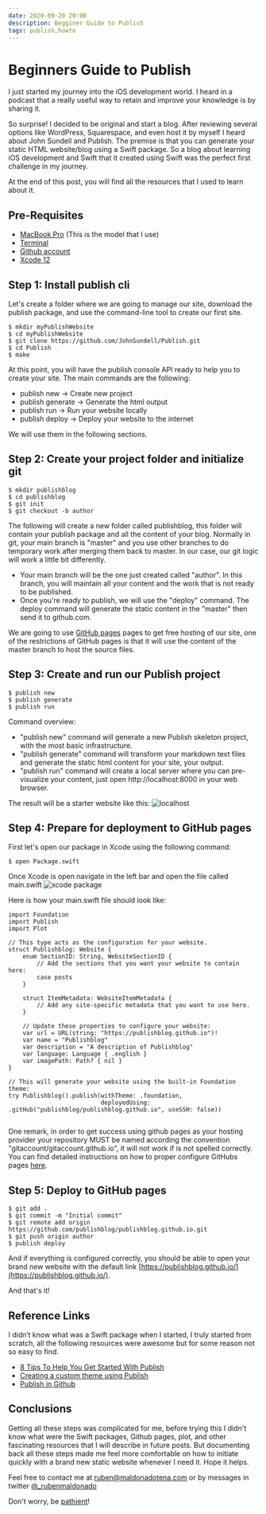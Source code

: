 ```yaml
---
date: 2020-09-20 20:00
description: Begginer Guide to Publish
tags: publish,howto
---
```


# Beginners Guide to Publish

I just started my journey into the iOS development world. I heard in a podcast that a really useful way to retain and improve your knowledge is by sharing it.

So surprise! I decided to be original and start a blog. After reviewing several options like WordPress, Squarespace, and even host it by myself I heard about John Sundell and Publish. The premise is that you can generate your static HTML website/blog using a Swift package. So a blog about learning iOS development and Swift that it created using Swift was the perfect first challenge in my journey.

At the end of this post, you will find all the resources that I used to learn about it.

## Pre-Requisites
- [MacBook Pro](https://www.apple.com/shop/buy-mac/macbook-pro/16-inch) (This is the model that I use)
- [Terminal](https://support.apple.com/guide/terminal/open-or-quit-terminal-apd5265185d-f365-44cb-8b09-71a064a42125/mac)
- [Github account](https://github.com/join?ref_cta=Sign+up&ref_loc=header+logged+out&ref_page=%2F&source=header-home)
- [Xcode 12](https://developer.apple.com/xcode/)


## Step 1: Install publish cli

Let's create a folder where we are going to manage our site, download the publish package, and use the command-line tool to create our first site.

```
$ mkdir myPublishWebsite
$ cd myPublishWebsite
$ git clone https://github.com/JohnSundell/Publish.git
$ cd Publish
$ make
```

At this point, you will have the publish console API ready to help you to create your site. The main commands are the following:

- publish new ->  Create new project
- publish generate -> Generate the html output
- publish run -> Run your website locally
- publish deploy -> Deploy your website to the internet

We will use them in the following sections.


## Step 2: Create your project folder and initialize git
```
$ mkdir publishblog
$ cd publishblog
$ git init
$ git checkout -b author
```

The following will create a new folder called publishblog, this folder will contain your publish package and all the content of your blog. Normally in git, your main branch is "master" and you use other branches to do temporary work after merging them back to master. In our case, our git logic will work a little bit differently.

- Your main branch will be the one just created called "author". In this branch, you will maintain all your content and the work that is not ready to be published.
- Once you're ready to publish, we will use the "deploy" command. The deploy command will generate the static content in the "master" then send it to github.com.

We are going to use [GitHub pages](https://pages.github.com/) pages to get free hosting of our site, one of the restrictions of GitHub pages is that it will use the content of the master branch to host the source files.



## Step 3: Create and run our Publish project
```
$ publish new
$ publish generate
$ publish run
```
Command overview:
- "publish new" command will generate a new Publish skeleton project, with the most basic infrastructure.
- "publish generate" command will transform your markdown text files and generate the static html content for your site, your output.
- "publish run" command will create a local server where you can pre-visualize your content, just open http://localhost:8000 in your web browser.

The result will be a starter website like this: 
![localhost](/images/20200919_publish_howtosetup_01_localhost.png)


## Step 4: Prepare for deployment to GitHub pages
First let's open our package in Xcode using the following command:
```
$ open Package.swift
```
Once Xcode is open navigate in the left bar and open the file called main.swift 
![xcode package](/images/20200919_publish_howtosetup_02_xcode.png)

Here is how your main.swift file should look like:
```
import Foundation
import Publish
import Plot

// This type acts as the configuration for your website.
struct Publishblog: Website {
    enum SectionID: String, WebsiteSectionID {
        // Add the sections that you want your website to contain here:
        case posts
    }

    struct ItemMetadata: WebsiteItemMetadata {
        // Add any site-specific metadata that you want to use here.
    }

    // Update these properties to configure your website:
    var url = URL(string: "https://publishblog.github.io")!
    var name = "Publishblog"
    var description = "A description of Publishblog"
    var language: Language { .english }
    var imagePath: Path? { nil }
}

// This will generate your website using the built-in Foundation theme:
try Publishblog().publish(withTheme: .foundation,
                          deployedUsing: .gitHub("publishblog/publishblog.github.io", useSSH: false))


```
One remark, in order to get success using github pages as your hosting provider your repository MUST be named according the convention "gitaccount/gitaccount.github.io", it will not work if is not spelled correctly. You can find detailed instructions on how to proper configure GitHubs pages [here](https://guides.github.com/features/pages/).

## Step 5: Deploy to GitHub pages

```
$ git add .
$ git commit -m "Initial commit" 
$ git remote add origin https://github.com/publishblog/publishblog.github.io.git
$ git push origin author
$ publish deploy
```
And if everything is configured correctly, you should be able to open your brand new website with the default link [https://publishblog.github.io/](https://publishblog.github.io/).

And that's it!


## Reference Links
I didn’t know what was a Swift package when I started, I truly started from scratch, all the following resources were awesome but for some reason not so easy to find.

- [8 Tips To Help You Get Started With Publish](https://briancoyner.github.io/articles/2020-02-25-cocoaheads_publish_notes/)
- [Creating a custom theme using Publish](https://www.russellgordon.ca/tutorials/creating-a-custom-theme-using-publish/)
- [Publish in Github](https://github.com/JohnSundell/Publish)



## Conclusions
Getting all these steps was complicated for me, before trying this I didn't know what were the Swift packages, Github pages, plot, and other fascinating resources that I will describe in future posts. But documenting back all these steps made me feel more comfortable on how to initiate quickly with a brand new static website whenever I need it. Hope it helps.

Feel free to contact me at ruben@maldonadotena.com or by messages in twitter [@_rubenmaldonado](https://twitter.com/_rubenmaldonado)

Don't worry, be [pathient](https://rubenmaldonado.github.io/posts/20200910_pathience_appdescription/)!




